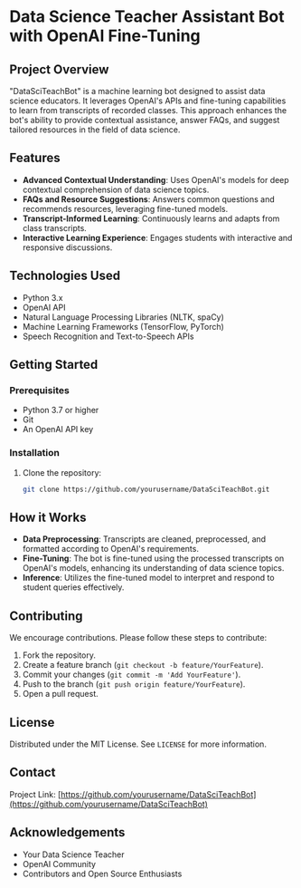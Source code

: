 # Data Science Teacher Assistant Bot with OpenAI Fine-Tuning

## Project Overview
"DataSciTeachBot" is a machine learning bot designed to assist data science educators. It leverages OpenAI's APIs and fine-tuning capabilities to learn from transcripts of recorded classes. This approach enhances the bot's ability to provide contextual assistance, answer FAQs, and suggest tailored resources in the field of data science.

## Features
- **Advanced Contextual Understanding**: Uses OpenAI's models for deep contextual comprehension of data science topics.
- **FAQs and Resource Suggestions**: Answers common questions and recommends resources, leveraging fine-tuned models.
- **Transcript-Informed Learning**: Continuously learns and adapts from class transcripts.
- **Interactive Learning Experience**: Engages students with interactive and responsive discussions.

## Technologies Used
- Python 3.x
- OpenAI API
- Natural Language Processing Libraries (NLTK, spaCy)
- Machine Learning Frameworks (TensorFlow, PyTorch)
- Speech Recognition and Text-to-Speech APIs

## Getting Started

### Prerequisites
- Python 3.7 or higher
- Git
- An OpenAI API key

### Installation
1. Clone the repository:
   ```sh
   git clone https://github.com/yourusername/DataSciTeachBot.git

## How it Works

- **Data Preprocessing**: Transcripts are cleaned, preprocessed, and formatted according to OpenAI's requirements.
- **Fine-Tuning**: The bot is fine-tuned using the processed transcripts on OpenAI's models, enhancing its understanding of data science topics.
- **Inference**: Utilizes the fine-tuned model to interpret and respond to student queries effectively.

## Contributing

We encourage contributions. Please follow these steps to contribute:

1. Fork the repository.
2. Create a feature branch (`git checkout -b feature/YourFeature`).
3. Commit your changes (`git commit -m 'Add YourFeature'`).
4. Push to the branch (`git push origin feature/YourFeature`).
5. Open a pull request.

## License

Distributed under the MIT License. See `LICENSE` for more information.

## Contact

Project Link: [https://github.com/yourusername/DataSciTeachBot](https://github.com/yourusername/DataSciTeachBot)

## Acknowledgements

- Your Data Science Teacher
- OpenAI Community
- Contributors and Open Source Enthusiasts

